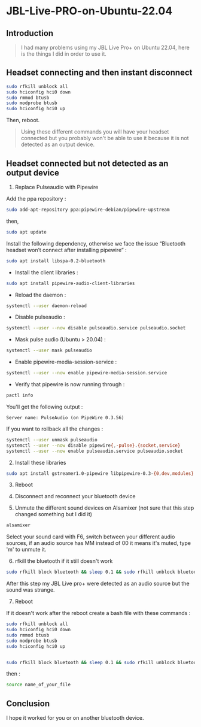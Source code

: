 # JBL-Live-PRO-on-Ubuntu-22.04

## Introduction

> I had many problems using my JBL Live Pro+ on Ubuntu 22.04, here is the things I did in order to use it.

## Headset connecting and then instant disconnect

```bash
sudo rfkill unblock all
sudo hciconfig hci0 down
sudo rmmod btusb
sudo modprobe btusb
sudo hciconfig hci0 up
```
Then, reboot.

> Using these different commands you will have your headset connected but you probably won't be able to use it because it is not detected as an output device.

## Headset connected but not detected as an output device

1. Replace Pulseaudio with Pipewire

Add the ppa repository :

```bash
sudo add-apt-repository ppa:pipewire-debian/pipewire-upstream
```

then,

```bash
sudo apt update
```

Install the following dependency, otherwise we face the issue “Bluetooth headset won’t connect after installing pipewire” :

```bash
sudo apt install libspa-0.2-bluetooth
```

* Install the client libraries :

```bash
sudo apt install pipewire-audio-client-libraries
```

* Reload the daemon :

```bash
systemctl --user daemon-reload
```

* Disable pulseaudio :
```bash
systemctl --user --now disable pulseaudio.service pulseaudio.socket
```

* Mask pulse audio (Ubuntu > 20.04) :

```bash
systemctl --user mask pulseaudio
```

* Enable pipewire-media-session-service :

```bash
systemctl --user --now enable pipewire-media-session.service
```

* Verify that pipewire is now running through :

```bash
pactl info
```

You'll get the following output :

```
Server name: PulseAudio (on PipeWire 0.3.56)
```

If you want to rollback all the changes :
```bash
systemctl --user unmask pulseaudio
systemctl --user --now disable pipewire{,-pulse}.{socket,service}    
systemctl --user --now enable pulseaudio.service pulseaudio.socket
```

2. Install these libraries

```bash
sudo apt install gstreamer1.0-pipewire libpipewire-0.3-{0,dev,modules} libspa-0.2-{bluetooth,dev,jack,modules} pipewire{,-{audio-client-libraries,pulse,bin,locales,tests}}
```

3. Reboot

4. Disconnect and reconnect your bluetooth device

5. Unmute the different sound devices on Alsamixer (not sure that this step changed something but I did it)

```bash
alsamixer
```
Select your sound card with F6, switch between your different audio sources, if an audio source has MM instead of 00 it means it's muted, type 'm' to unmute it. 

6. rfkill the bluetooth if it still doesn't work

```bash
sudo rfkill block bluetooth && sleep 0.1 && sudo rfkill unblock bluetooth;
```
After this step my JBL Live pro+ were detected as an audio source but the sound was strange.

7. Reboot

If it doesn't work after the reboot create a bash file with these commands :

```bash
sudo rfkill unblock all
sudo hciconfig hci0 down
sudo rmmod btusb
sudo modprobe btusb
sudo hciconfig hci0 up


sudo rfkill block bluetooth && sleep 0.1 && sudo rfkill unblock bluetooth;
```

then :

```bash
source name_of_your_file
```

## Conclusion

I hope it worked for you or on another bluetooth device.


